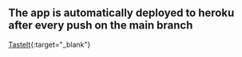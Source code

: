 ## The app is automatically deployed to heroku after every push on the main branch

[TasteIt](https://taste-it-univaq.herokuapp.com/){:target="_blank"}
